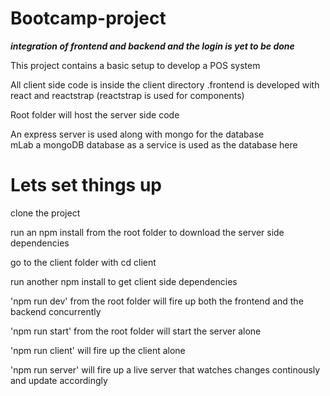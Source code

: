 # Bootcamp-project

***integration of frontend and backend and the login is yet to be done***

This project contains a basic setup to develop a POS system 

All client side code is inside the client directory .frontend is developed with react and reactstrap (reactstrap is used for components)

Root folder will host the server side code   

An express server is used along with mongo for the database   
mLab a mongoDB database as a service is used as the database here 


# Lets set things up 

clone the project  

run an npm install from the root folder to download the server side dependencies  

go to the client folder with cd client   

run another npm install to get client side dependencies   

'npm run dev'  from the root folder will fire up both the frontend and the backend concurrently  

 'npm run start'  from the root folder will start the server alone  
 
'npm run client'  will fire up the client alone   

'npm run server'  will fire up a live server that watches changes continously and update accordingly   

